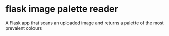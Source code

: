 # flask image palette reader
A Flask app that scans an uploaded image and returns a palette of the most prevalent colours
